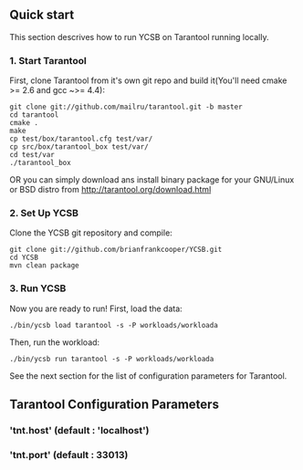 ## Quick start

This section descrives how to run YCSB on Tarantool running locally.

### 1. Start Tarantool

First, clone Tarantool from it's own git repo and build it(You'll need cmake >= 2.6 and gcc ~>= 4.4):

	git clone git://github.com/mailru/tarantool.git -b master
	cd tarantool
	cmake .
	make
	cp test/box/tarantool.cfg test/var/
	cp src/box/tarantool_box test/var/
	cd test/var
	./tarantool_box

OR you can simply download ans install binary package for your GNU/Linux or BSD distro from http://tarantool.org/download.html

### 2. Set Up YCSB

Clone the YCSB git repository and compile:

    git clone git://github.com/brianfrankcooper/YCSB.git
    cd YCSB
    mvn clean package

### 3. Run YCSB
    
Now you are ready to run! First, load the data:

    ./bin/ycsb load tarantool -s -P workloads/workloada

Then, run the workload:

    ./bin/ycsb run tarantool -s -P workloads/workloada

See the next section for the list of configuration parameters for Tarantool.

## Tarantool Configuration Parameters

### 'tnt.host' (default : 'localhost')

### 'tnt.port' (default : 33013)
